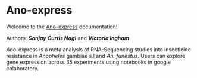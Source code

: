 # Ano-express

Welcome to the [Ano-express](https://github.com/sanjaynagi/ano-express/) documentation!

Authors:
***Sanjay Curtis Nagi*** and ***Victoria Ingham***

*Ano*-express is a meta analysis of RNA-Sequencing studies into insecticide resistance in *Anopheles* gambiae s.l and *An. funestus*. Users can explore gene expression across 35 experiments using notebooks in google colaboratory. 


```{tableofcontents}
```